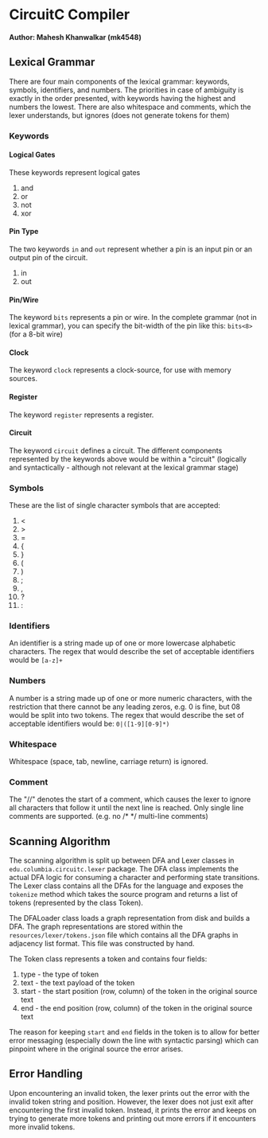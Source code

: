 # CircuitC Compiler

#### Author: Mahesh Khanwalkar (mk4548)

## Lexical Grammar

There are four main components of the lexical grammar: keywords, symbols, identifiers, and numbers. The priorities
in case of ambiguity is exactly in the order presented, with keywords having the highest and numbers the lowest. There
are also whitespace and comments, which the lexer understands, but ignores (does not generate tokens for them)

### Keywords

#### Logical Gates

These keywords represent logical gates

1. and
2. or
3. not
4. xor

#### Pin Type

The two keywords `in` and `out` represent whether a pin is an input pin or an output pin of the circuit.

1. in
2. out

#### Pin/Wire

The keyword `bits` represents a pin or wire. In the complete grammar (not in lexical grammar), you can specify the
bit-width of the pin like this: `bits<8>` (for a 8-bit wire)

#### Clock

The keyword `clock` represents a clock-source, for use with memory sources.

#### Register

The keyword `register` represents a register.

#### Circuit

The keyword `circuit` defines a circuit. The different components represented by the keywords above would be within a
"circuit" (logically and syntactically - although not relevant at the lexical grammar stage)

### Symbols

These are the list of single character symbols that are accepted:
1. \<
2. \>
3. =
4. {
5. }
6. (
7. )
8. ;
9. ,
10. ?
11. :

### Identifiers

An identifier is a string made up of one or more lowercase alphabetic characters. The regex that would describe the set
of acceptable identifiers would be `[a-z]+`

### Numbers

A number is a string made up of one or more numeric characters, with the restriction that there cannot be any leading
zeros, e.g. 0 is fine, but 08 would be split into two tokens. The regex that would describe the set of acceptable
identifiers would be: `0|([1-9][0-9]*)`

### Whitespace

Whitespace (space, tab, newline, carriage return) is ignored.

### Comment

The "//" denotes the start of a comment, which causes the lexer to ignore all characters that follow it until the next
line is reached. Only single line comments are supported. (e.g. no /* */ multi-line comments)

## Scanning Algorithm

The scanning algorithm is split up between DFA and Lexer classes in `edu.columbia.circuitc.lexer` package. The DFA class
implements the actual DFA logic for consuming a character and performing state transitions. The Lexer class contains
all the DFAs for the language and exposes the `tokenize` method which takes the source program and returns a list of
tokens (represented by the class Token).

The DFALoader class loads a graph representation from disk and builds a DFA. The graph representations are stored within
the `resources/lexer/tokens.json` file which contains all the DFA graphs in adjacency list format. This file was
constructed by hand.

The Token class represents a token and contains four fields:

1. type - the type of token
2. text - the text payload of the token
3. start - the start position (row, column) of the token in the original source text
4. end - the end position (row, column) of the token in the original source text

The reason for keeping `start` and `end` fields in the token is to allow for better error messaging (especially down
the line with syntactic parsing) which can pinpoint where in the original source the error arises.

## Error Handling

Upon encountering an invalid token, the lexer prints out the error with the invalid token string and position. However,
the lexer does not just exit after encountering the first invalid token. Instead, it prints the error and keeps on
trying to generate more tokens and printing out more errors if it encounters more invalid tokens.
